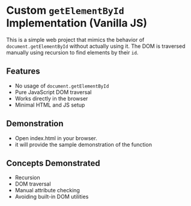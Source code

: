 # Custom `getElementById` Implementation (Vanilla JS)

This is a simple web project that mimics the behavior of `document.getElementById` without actually using it. The DOM is traversed manually using recursion to find elements by their `id`.

## Features

- No usage of `document.getElementById`
- Pure JavaScript DOM traversal
- Works directly in the browser
- Minimal HTML and JS setup

## Demonstration

- Open index.html in your browser.
- it will provide the sample demonstration of the function

## Concepts Demonstrated

- Recursion
- DOM traversal
- Manual attribute checking
- Avoiding built-in DOM utilities